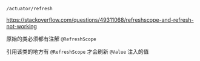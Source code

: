 `/actuator/refresh`

https://stackoverflow.com/questions/49311068/refreshscope-and-refresh-not-working

原始的类必须都有注解 `@RefreshScope`

引用该类的地方有 `@RefreshScope` 才会刷新 `@Value` 注入的值

